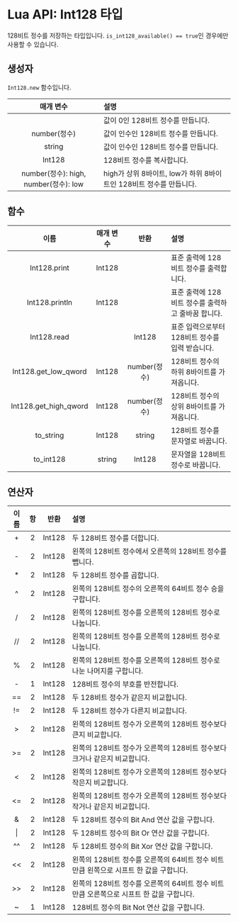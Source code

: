 # Lua API: Int128 타입
128비트 정수를 저장하는 타입입니다. `is_int128_available() == true`인 경우에만 사용할 수 있습니다.

## 생성자
`Int128.new` 함수입니다.

|매개 변수|설명|
|:-:|:-|
||값이 0인 128비트 정수를 만듭니다.|
|number(정수)|값이 인수인 128비트 정수를 만듭니다.|
|string|값이 인수인 128비트 정수를 만듭니다.|
|Int128|128비트 정수를 복사합니다.|
|number(정수): high, number(정수): low|high가 상위 8바이트, low가 하위 8바이트인 128비트 정수를 만듭니다.|

## 함수
|이름|매개 변수|반환|설명|
|:-:|:-:|:-:|:-|
|Int128.print|Int128||표준 출력에 128비트 정수를 출력합니다.|
|Int128.println|Int128||표준 출력에 128비트 정수를 출력하고 줄바꿈 합니다.|
|Int128.read||Int128|표준 입력으로부터 128비트 정수를 입력 받습니다.|
|Int128.get_low_qword|Int128|number(정수)|128비트 정수의 하위 8바이트를 가져옵니다.|
|Int128.get_high_qword|Int128|number(정수)|128비트 정수의 상위 8바이트를 가져옵니다.|
|to_string|Int128|string|128비트 정수를 문자열로 바꿉니다.|
|to_int128|string|Int128|문자열을 128비트 정수로 바꿉니다.|

## 연산자
|이름|항|반환|설명|
|:-:|:-:|:-:|:-|
|+|2|Int128|두 128비트 정수를 더합니다.|
|-|2|Int128|왼쪽의 128비트 정수에서 오른쪽의 128비트 정수를 뺍니다.|
|*|2|Int128|두 128비트 정수를 곱합니다.|
|^|2|Int128|왼쪽의 128비트 정수의 오른쪽의 64비트 정수 승을 구합니다.|
|/|2|Int128|왼쪽의 128비트 정수를 오른쪽의 128비트 정수로 나눕니다.|
|//|2|Int128|왼쪽의 128비트 정수를 오른쪽의 128비트 정수로 나눕니다.|
|%|2|Int128|왼쪽의 128비트 정수를 오른쪽의 128비트 정수로 나눈 나머지를 구합니다.|
|-|1|Int128|128비트 정수의 부호를 반전합니다.|
|==|2|Int128|두 128비트 정수가 같은지 비교합니다.|
|!=|2|Int128|두 128비트 정수가 다른지 비교합니다.|
|>|2|Int128|왼쪽의 128비트 정수가 오른쪽의 128비트 정수보다 큰지 비교합니다.|
|>=|2|Int128|왼쪽의 128비트 정수가 오른쪽의 128비트 정수보다 크거나 같은지 비교합니다.|
|<|2|Int128|왼쪽의 128비트 정수가 오른쪽의 128비트 정수보다 작은지 비교합니다.|
|<=|2|Int128|왼쪽의 128비트 정수가 오른쪽의 128비트 정수보다 작거나 같은지 비교합니다.|
|&|2|Int128|두 128비트 정수의 Bit And 연산 값을 구합니다.|
|\||2|Int128|두 128비트 정수의 Bit Or 연산 값을 구합니다.|
|^^|2|Int128|두 128비트 정수의 Bit Xor 연산 값을 구합니다.|
|<<|2|Int128|왼쪽의 128비트 정수를 오른쪽의 64비트 정수 비트만큼 왼쪽으로 시프트 한 값을 구합니다.|
|>>|2|Int128|왼쪽의 128비트 정수를 오른쪽의 64비트 정수 비트만큼 오른쪽으로 시프트 한 값을 구합니다.|
|~|1|Int128|128비트 정수의 Bit Not 연산 값을 구합니다.|